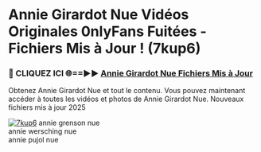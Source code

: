 # Annie Girardot Nue Vidéos Originales 0nlyFans Fuitées - Fichiers Mis à Jour ! (7kup6)

<h3>🔴 CLIQUEZ ICI 🌐==►► <a href="https://tinyurl.com/2pmr4ezf" rel="nofollow">Annie Girardot Nue Fichiers Mis à Jour</a></h3>

Obtenez Annie Girardot Nue et tout le contenu. Vous pouvez maintenant accéder à toutes les vidéos et photos de Annie Girardot Nue. Nouveaux fichiers mis à jour 2025

[![7kup6](https://i.imgur.com/6SNvagu.gif)](https://tinyurl.com/2pmr4ezf)
annie grenson nue<br>
annie wersching nue<br>
annie pujol nue